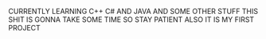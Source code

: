 CURRENTLY LEARNING C++ C# AND JAVA AND SOME OTHER STUFF THIS SHIT IS GONNA TAKE SOME TIME SO STAY PATIENT ALSO IT IS MY FIRST PROJECT
